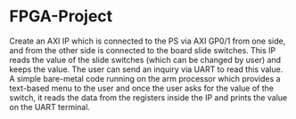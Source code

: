 # FPGA-Project

Create an AXI IP which is connected to the PS via AXI GP0/1 from one side, and from the other side is connected to the board slide switches. This IP reads the value of the slide switches (which can be changed by user) and keeps the value. The user can send an inquiry via UART to read this value.
A simple bare-metal code running on the arm processor which provides a text-based menu to the user and once the user asks for the value of the switch, it reads the data from the registers inside the IP and prints the value on the UART terminal.

 
